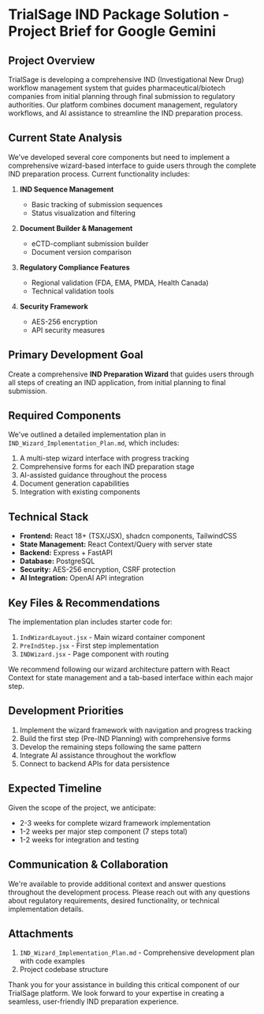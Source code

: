 # TrialSage IND Package Solution - Project Brief for Google Gemini

## Project Overview

TrialSage is developing a comprehensive IND (Investigational New Drug) workflow management system that guides pharmaceutical/biotech companies from initial planning through final submission to regulatory authorities. Our platform combines document management, regulatory workflows, and AI assistance to streamline the IND preparation process.

## Current State Analysis

We've developed several core components but need to implement a comprehensive wizard-based interface to guide users through the complete IND preparation process. Current functionality includes:

1. **IND Sequence Management**
   - Basic tracking of submission sequences
   - Status visualization and filtering

2. **Document Builder & Management**
   - eCTD-compliant submission builder
   - Document version comparison

3. **Regulatory Compliance Features**
   - Regional validation (FDA, EMA, PMDA, Health Canada)
   - Technical validation tools

4. **Security Framework**
   - AES-256 encryption
   - API security measures

## Primary Development Goal

Create a comprehensive **IND Preparation Wizard** that guides users through all steps of creating an IND application, from initial planning to final submission.

## Required Components

We've outlined a detailed implementation plan in `IND_Wizard_Implementation_Plan.md`, which includes:

1. A multi-step wizard interface with progress tracking
2. Comprehensive forms for each IND preparation stage
3. AI-assisted guidance throughout the process
4. Document generation capabilities
5. Integration with existing components

## Technical Stack

- **Frontend:** React 18+ (TSX/JSX), shadcn components, TailwindCSS
- **State Management:** React Context/Query with server state
- **Backend:** Express + FastAPI
- **Database:** PostgreSQL
- **Security:** AES-256 encryption, CSRF protection
- **AI Integration:** OpenAI API integration

## Key Files & Recommendations

The implementation plan includes starter code for:

1. `IndWizardLayout.jsx` - Main wizard container component
2. `PreIndStep.jsx` - First step implementation
3. `INDWizard.jsx` - Page component with routing

We recommend following our wizard architecture pattern with React Context for state management and a tab-based interface within each major step.

## Development Priorities

1. Implement the wizard framework with navigation and progress tracking
2. Build the first step (Pre-IND Planning) with comprehensive forms
3. Develop the remaining steps following the same pattern
4. Integrate AI assistance throughout the workflow
5. Connect to backend APIs for data persistence

## Expected Timeline

Given the scope of the project, we anticipate:
- 2-3 weeks for complete wizard framework implementation
- 1-2 weeks per major step component (7 steps total)
- 1-2 weeks for integration and testing

## Communication & Collaboration

We're available to provide additional context and answer questions throughout the development process. Please reach out with any questions about regulatory requirements, desired functionality, or technical implementation details.

## Attachments

1. `IND_Wizard_Implementation_Plan.md` - Comprehensive development plan with code examples
2. Project codebase structure

Thank you for your assistance in building this critical component of our TrialSage platform. We look forward to your expertise in creating a seamless, user-friendly IND preparation experience.